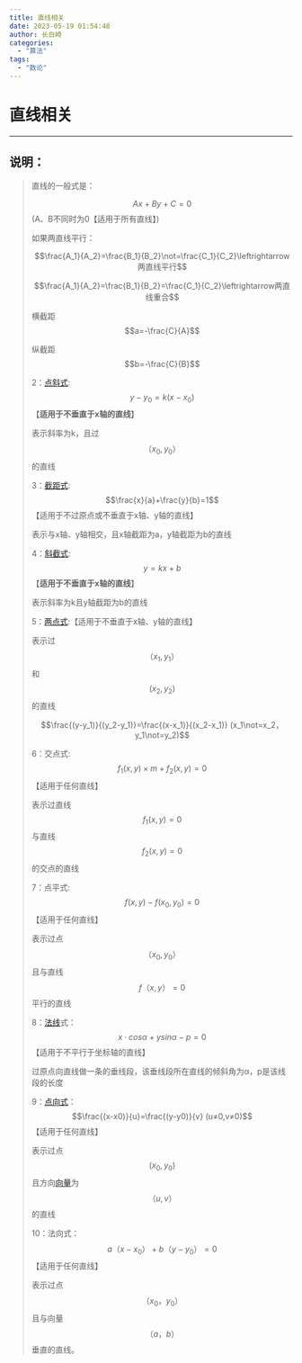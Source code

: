 ```yaml
---
title: 直线相关
date: 2023-05-19 01:54:48
author: 长白崎
categories:
  - "算法"
tags:
  - "数论"
---
```




# 直线相关

---

## 说明：

> 直线的一般式是：
>
> $$Ax+By+C=0$$(A、B不同时为0【适用于所有直线】)
>
> 如果两直线平行：
>
> $$\frac{A_1}{A_2}=\frac{B_1}{B_2}\not=\frac{C_1}{C_2}\leftrightarrow两直线平行$$
>
> $$\frac{A_1}{A_2}=\frac{B_1}{B_2}=\frac{C_1}{C_2}\leftrightarrow两直线重合$$
>
> 横截距$$a=-\frac{C}{A}$$
>
> 纵截距$$b=-\frac{C}{B}$$
>
> 2：[点斜式](https://baike.baidu.com/item/点斜式):$$y-y_0=k(x-x_0) $$【**适用于不垂直于x轴的直线**】
>
> 表示斜率为k，且过$$（x_0,y_0）$$的直线
>
> 3：[截距式](https://baike.baidu.com/item/截距式):$$\frac{x}{a}+\frac{y}{b}=1$$【适用于不过原点或不垂直于x轴、y轴的直线】
>
> 表示与x轴、y轴相交，且x轴截距为a，y轴截距为b的直线
>
> 4：[斜截式](https://baike.baidu.com/item/斜截式):$$y=kx+b$$【**适用于不垂直于x轴的直线**】
>
> 表示斜率为k且y轴截距为b的直线
>
> 5：[两点式](https://baike.baidu.com/item/两点式):【适用于不垂直于x轴、y轴的直线】
>
> 表示过$$（x_1,y_1）$$和$$(x_2,y_2)$$的直线　
>
> $$\frac{(y-y_1)}{(y_2-y_1)}=\frac{(x-x_1)}{(x_2-x_1)} (x_1\not=x_2，y_1\not=y_2)$$
>
> 6：交点式:$$f_1(x,y)\times m+f_2(x,y)=0$$ 【适用于任何直线】
>
> 表示过直线$$f_1(x,y)=0$$与直线$$f_2(x,y)=0$$的交点的直线
>
> 7：点平式:$$f(x,y) -f(x_0,y_0)=0$$【适用于任何直线】
>
> 表示过点$$（x_0,y_0）$$且与直线$$f（x,y）=0$$平行的直线
>
> 8：[法线](https://baike.baidu.com/item/法线)式：$$x·cosα+ysinα-p=0$$【适用于不平行于坐标轴的直线】
>
> 过原点向直线做一条的垂线段，该垂线段所在直线的倾斜角为α，p是该线段的长度
>
> 9：[点向式](https://baike.baidu.com/item/点向式)：$$\frac{(x-x0)}{u}=\frac{(y-y0)}{v} (u≠0,v≠0)$$【适用于任何直线】
>
> 表示过点$$(x_0,y_0)$$且方向[向量](https://baike.baidu.com/item/向量)为$$（u,v ）$$的直线
>
> 10：法向式：$$a（x-x_0）+b（y-y_0）=0$$【适用于任何直线】
>
> 表示过点$$（x_0，y_0）$$且与向量$$（a，b）$$垂直的直线。

